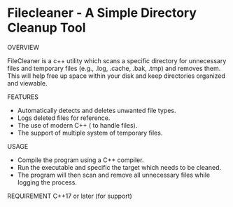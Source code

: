 # Filecleaner - A Simple Directory Cleanup Tool

OVERVIEW

FileCleaner is a c++ utility which scans a specific directory for unnecessary files and temporary files (e.g., .log, .cache, .bak, .tmp) and removes them. This will help free up space within your disk and keep directories organized and viewable. 

FEATURES 
- Automatically detects and deletes unwanted file types.
- Logs deleted files for reference.
- The use of modern C++ (<filesystem> to handle files).
- The support of multiple system of temporary files.

USAGE
- Compile the program using a C++ compiler.
- Run the executable and specific the target which needs to be cleaned.
- The program will then scan and remove all unnecessary files while logging the process.

REQUIREMENT
C++17 or later (for <filesystem> support)
